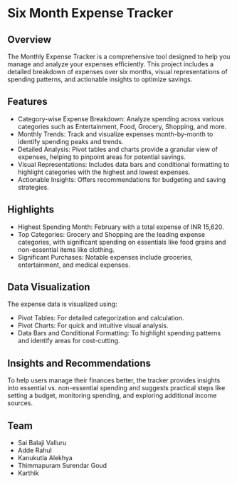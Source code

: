 
# Six Month Expense Tracker

## Overview

The Monthly Expense Tracker is a comprehensive tool designed to help you manage and analyze your expenses efficiently. This project includes a detailed breakdown of expenses over six months, visual representations of spending patterns, and actionable insights to optimize savings.

## Features

- Category-wise Expense Breakdown: Analyze spending across various categories such as Entertainment, Food, Grocery, Shopping, and more.
- Monthly Trends: Track and visualize expenses month-by-month to identify spending peaks and trends.
- Detailed Analysis: Pivot tables and charts provide a granular view of expenses, helping to pinpoint areas for potential savings.
- Visual Representations: Includes data bars and conditional formatting to highlight categories with the highest and lowest expenses.
- Actionable Insights: Offers recommendations for budgeting and saving strategies.

## Highlights

- Highest Spending Month: February with a total expense of INR 15,620.
- Top Categories: Grocery and Shopping are the leading expense categories, with significant spending on essentials like food grains and non-essential items like clothing.
- Significant Purchases: Notable expenses include groceries, entertainment, and medical expenses.

## Data Visualization

The expense data is visualized using:
- Pivot Tables: For detailed categorization and calculation.
- Pivot Charts: For quick and intuitive visual analysis.
- Data Bars and Conditional Formatting: To highlight spending patterns and identify areas for cost-cutting.

## Insights and Recommendations

To help users manage their finances better, the tracker provides insights into essential vs. non-essential spending and suggests practical steps like setting a budget, monitoring spending, and exploring additional income sources.

## Team

- Sai Balaji Valluru
- Adde Rahul
- Kanukutla Alekhya
- Thimmapuram Surendar Goud
- Karthik


